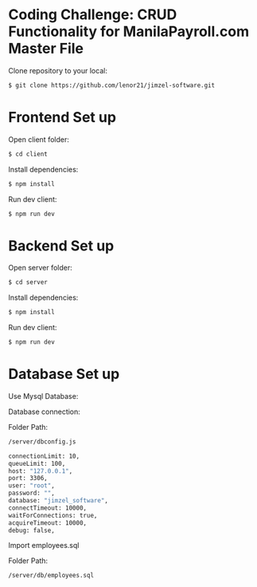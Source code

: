 # Coding Challenge: CRUD Functionality for ManilaPayroll.com Master File


Clone repository to your local:

```bash
$ git clone https://github.com/lenor21/jimzel-software.git
```


# Frontend Set up

Open client folder:

```bash
$ cd client
```

Install dependencies:

```bash
$ npm install
```

Run dev client:

```bash
$ npm run dev
```


# Backend Set up

Open server folder:

```bash
$ cd server
```
Install dependencies:

```bash
$ npm install
```

Run dev client:

```bash
$ npm run dev
```


# Database Set up

Use Mysql Database:

Database connection:

Folder Path:

```bash
/server/dbconfig.js
```

```bash
connectionLimit: 10,
queueLimit: 100,
host: "127.0.0.1",
port: 3306,
user: "root",
password: "",
database: "jimzel_software",
connectTimeout: 10000,
waitForConnections: true,
acquireTimeout: 10000,
debug: false,
```

Import employees.sql

Folder Path:

```bash
/server/db/employees.sql
```







